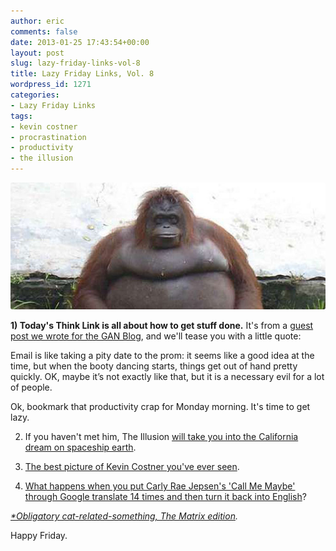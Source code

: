 ```yaml
---
author: eric
comments: false
date: 2013-01-25 17:43:54+00:00
layout: post
slug: lazy-friday-links-vol-8
title: Lazy Friday Links, Vol. 8
wordpress_id: 1271
categories:
- Lazy Friday Links
tags:
- kevin costner
- procrastination
- productivity
- the illusion
---
```


<img src="/images/blog/2013/01/lazy-chimp.jpg" style="border-radius: 3px;">

**1) Today's Think Link is all about how to get stuff done.** It's from a [guest post we wrote for the GAN Blog](http://gan.co/blog/proven-methods/a-day-in-the-life-of-a-program-manager-how-we-get-things-done-at-the-iron-yard), and we'll tease you with a little quote: 

<!-- more -->

> 
Email is like taking a pity date to the prom: it seems like a good idea at the time, but when the booty dancing starts, things get out of hand pretty quickly. OK, maybe it’s not exactly like that, but it is a necessary evil for a lot of people.

Ok, bookmark that productivity crap for Monday morning. It's time to get lazy. 

2) If you haven't met him, The Illusion [will take you into the California dream on spaceship earth](http://www.youtube.com/watch?v=UyGFeZ_kaQQ). 

3) [The best picture of Kevin Costner you've ever seen](http://images.fastcompany.com/upload/kevin-costner-20050817-63024.jpg).

4) [What happens when you put Carly Rae Jepsen's 'Call Me Maybe' through Google translate 14 times and then turn it back into English](http://www.youtube.com/watch?feature=player_embedded&v=vMTKEDl-hco)?

_[*Obligatory cat-related-something, The Matrix edition](http://www.acc.umu.se/~zqad/cats/1162365292-1162261448589.jpg)._

Happy Friday.
